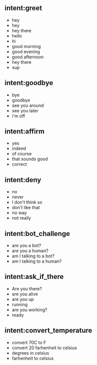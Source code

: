 ## intent:greet
- hey
- hey
- hey there
- hello
- hi
- good morning
- good evening
- good afternoon
- hey there
- sup

## intent:goodbye
- bye
- goodbye
- see you around
- see you later
- i'm off

## intent:affirm
- yes
- indeed
- of course
- that sounds good
- correct

## intent:deny
- no
- never
- I don't think so
- don't like that
- no way
- not really

## intent:bot_challenge
- are you a bot?
- are you a human?
- am I talking to a bot?
- am I talking to a human?

## intent:ask_if_there
- Are you there?
- are you alive
- are you up
- running
- are you working?
- ready

## intent:convert_temperature
- convert 70C to F
- convert 20 farhenheit to celsius
- degrees in celsius
- farhenheit to celsius
